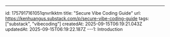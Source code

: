 ---
id: 1757917161051qnvrlkktm
title: "Secure Vibe Coding Guide"
url: https://kenhuangus.substack.com/p/secure-vibe-coding-guide
tags: ["substack", "vibecoding"]
createdAt: 2025-09-15T06:19:21.043Z
updatedAt: 2025-09-15T06:19:22.187Z
---1: Introduction
